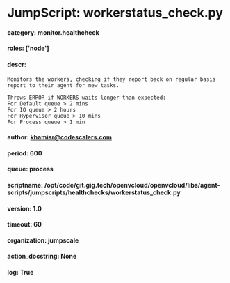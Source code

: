 
# JumpScript: workerstatus_check.py
        
#### category: monitor.healthcheck
#### roles: ['node']
#### descr: 
```
Monitors the workers, checking if they report back on regular basis report to their agent for new tasks.

Throws ERROR if WORKERS waits longer than expected:
For Default queue > 2 mins
For IO queue > 2 hours
For Hypervisor queue > 10 mins
For Process queue > 1 min

```
#### author: khamisr@codescalers.com
#### period: 600
#### queue: process
#### scriptname: /opt/code/git.gig.tech/openvcloud/openvcloud/libs/agent-scripts/jumpscripts/healthchecks/workerstatus_check.py
#### version: 1.0
#### timeout: 60
#### organization: jumpscale
#### action_docstring: None
#### log: True